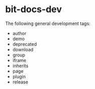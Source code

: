 # bit-docs-dev

The following general development tags:

- author
- demo
- deprecated
- download
- group
- iframe
- inherits
- page
- plugin
- release 
